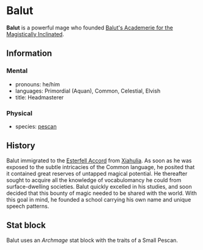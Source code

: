 # Balut

**Balut** is a powerful mage who founded [Balut's Academerie for the Magistically Inclinated](../).

## Information

### Mental

- pronouns: he/him
- languages: Primordial (Aquan), Common, Celestial, Elvish
- title: Headmasterer

### Physical

- species: [pescan](../../../../ch-5-character-options/species/pescans/)

## History

Balut immigrated to the [Esterfell Accord](../../../societies/esterfell-accord/) from [Xiahulia](../../../societies/xiahulia.md). As soon as he was exposed to the subtle intricacies of the Common language, he posited that it contained great reserves of untapped magical potential. He thereafter sought to acquire all the knowledge of vocabulomancy he could from surface-dwelling societies. Balut quickly excelled in his studies, and soon decided that this bounty of magic needed to be shared with the world. With this goal in mind, he founded a school carrying his own name and unique speech patterns.

## Stat block

Balut uses an _Archmage_ stat block with the traits of a Small Pescan.
